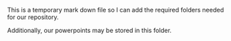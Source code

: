This is a temporary mark down file so I can add the required folders needed for our repository.

Additionally, our powerpoints may be stored in this folder.
